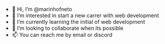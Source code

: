 - 👋 Hi, I’m @marinhofneto
- 👀 I’m interested in start a new carrer with web development
- 🌱 I’m currently learning the initial of web development
- 💞️ I’m looking to collaborate when its possible
- 📫 You can reach me by email or discord

<!---
Marinhofneto/Marinhofneto is a ✨ special ✨ repository because its `README.md` (this file) appears on your GitHub profile.
You can click the Preview link to take a look at your changes.
--->
